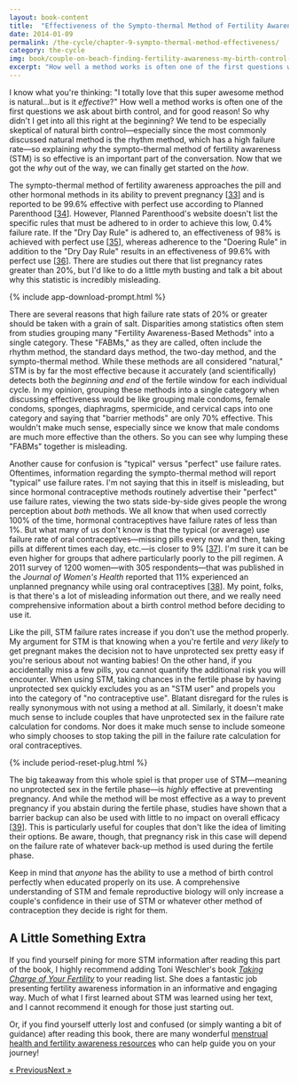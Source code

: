 ```yaml
---
layout: book-content
title:  "Effectiveness of the Sympto-thermal Method of Fertility Awareness"
date: 2014-01-09
permalink: /the-cycle/chapter-9-sympto-thermal-method-effectiveness/
category: the-cycle
img: book/couple-on-beach-finding-fertility-awareness-my-birth-control-story.jpg
excerpt: "How well a method works is often one of the first questions we ask about birth control, and for good reason! The sympto-thermal method of fertility awareness approaches the pill and other hormonal methods in its ability to prevent pregnancy and is reported to be 99.6% effective with perfect use according to Planned Parenthood."
---
```


I know what you're thinking: "I totally love that this super awesome method is natural...but is it _effective_?" How well a method works is often one of the first questions we ask about birth control, and for good reason! So why didn't I get into all this right at the beginning? We tend to be especially skeptical of natural birth control&mdash;especially since the most commonly discussed natural method is the rhythm method, which has a high failure rate&mdash;so explaining _why_ the sympto-thermal method of fertility awareness (STM) is so effective is an important part of the conversation. Now that we got the _why_ out of the way, we can finally get started on the _how_. 

The sympto-thermal method of fertility awareness approaches the pill and other hormonal methods in its ability to prevent pregnancy [<a class="text-link" href="/the-cycle/notes/#note33">33</a>] and is reported to be 99.6% effective with perfect use according to Planned Parenthood [<a class="text-link" href="/the-cycle/notes/#note34">34</a>]. However, Planned Parenthood's website doesn't list the specific rules that must be adhered to in order to achieve this low, 0.4% failure rate. If the "Dry Day Rule" is adhered to, an effectiveness of 98% is achieved with perfect use [<a class="text-link" href="/the-cycle/notes/#note35">35</a>], whereas adherence to the "Doering Rule" in addition to the "Dry Day Rule" results in an effectiveness of 99.6% with perfect use [<a class="text-link" href="/the-cycle/notes/#note36">36</a>]. There are studies out there that list pregnancy rates greater than 20%, but I'd like to do a little myth busting and talk a bit about why this statistic is incredibly misleading. 

{% include app-download-prompt.html %}

There are several reasons that high failure rate stats of 20% or greater should be taken with a grain of salt. Disparities among statistics often stem from studies grouping many "Fertility Awareness-Based Methods" into a single category. These "FABMs," as they are called, often include the rhythm method, the standard days method, the two-day method, and the sympto-thermal method. While these methods are all considered "natural," STM is by far the most effective because it accurately (and scientifically) detects both the _beginning and end_ of the fertile window for each individual cycle. In my opinion, grouping these methods into a single category when discussing effectiveness would be like grouping male condoms, female condoms, sponges, diaphragms, spermicide, and cervical caps into one category and saying that "barrier methods" are only 70% effective. This wouldn't make much sense, especially since we know that male condoms are much more effective than the others. So you can see why lumping these "FABMs" together is misleading.

Another cause for confusion is "typical" versus "perfect" use failure rates. Oftentimes, information regarding the sympto-thermal method will report "typical" use failure rates. I'm not saying that this in itself is misleading, but since hormonal contraceptive methods routinely advertise their "perfect" use failure rates, viewing the two stats side-by-side gives people the wrong perception about _both_ methods. We all know that when used correctly 100% of the time, hormonal contraceptives have failure rates of less than 1%. But what many of us don't know is that the typical (or average) use failure rate of oral contraceptives&mdash;missing pills every now and then, taking pills at different times each day, etc.&mdash;is closer to 9% [<a class="text-link" href="/the-cycle/notes/#note37">37</a>]. I'm sure it can be even higher for groups that adhere particularly poorly to the pill regimen. A 2011 survey of 1200 women&mdash;with 305 respondents&mdash;that was published in the _Journal of Women's Health_ reported that 11% experienced an unplanned pregnancy while using oral contraceptives [<a class="text-link" href="/the-cycle/notes/#note38">38</a>]. My point, folks, is that there's a lot of misleading information out there, and we really need comprehensive information about a birth control method before deciding to use it. 

Like the pill, STM failure rates increase if you don't use the method properly. My argument for STM is that knowing when a you're fertile and _very likely_ to get pregnant makes the decision not to have unprotected sex pretty easy if you're serious about not wanting babies! On the other hand, if you accidentally miss a few pills, you cannot quantify the additional risk you will encounter. When using STM, taking chances in the fertile phase by having unprotected sex quickly excludes you as an "STM user" and propels you into the category of "no contraceptive use". Blatant disregard for the rules is really synonymous with not using a method at all. Similarly, it doesn't make much sense to include couples that have unprotected sex in the failure rate calculation for condoms. Nor does it make much sense to include someone who simply chooses to stop taking the pill in the failure rate calculation for oral contraceptives.

{% include period-reset-plug.html %}

The big takeaway from this whole spiel is that proper use of STM&mdash;meaning no unprotected sex in the fertile phase&mdash;is _highly_ effective at preventing pregnancy. And while the method will be most effective as a way to prevent pregnancy if you abstain during the fertile phase, studies have shown that a barrier backup can also be used with little to no impact on overall efficacy [<a class="text-link" href="/the-cycle/notes/#note39">39</a>]. This is particularly useful for couples that don't like the idea of limiting their options. Be aware, though, that pregnancy risk in this case will depend on the failure rate of whatever back-up method is used during the fertile phase.

Keep in mind that _anyone_ has the ability to use a method of birth control perfectly when educated properly on its use. A comprehensive understanding of STM and female reproductive biology will only increase a couple's confidence in their use of STM or whatever other method of contraception they decide is right for them.


## A Little Something Extra ##


If you find yourself pining for more STM information after reading this part of the book, I highly recommend adding Toni Weschler's book <a class="text-link" target="_blank" href="http://www.amazon.com/gp/product/0060881909/ref=as_li_qf_sp_asin_il_tl?ie=UTF8&camp=1789&creative=9325&creativeASIN=0060881909&linkCode=as2&tag=groove038-20"><em>Taking Charge of Your Fertility</em></a> to your reading list. She does a fantastic job presenting fertility awareness information in an informative and engaging way. Much of what I first learned about STM was learned using her text, and I cannot recommend it enough for those just starting out. 

Or, if you find yourself utterly lost and confused (or simply wanting a bit of guidance) after reading this book, there are many wonderful <a class="text-link" href="/the-cycle/appendix-d-fertility-awareness-and-menstrual-health-resources">menstrual health and fertility awareness resources</a> who can help guide you on your journey!


<div class="arrows">
	<p><a class="text-link previous" href="/the-cycle/chapter-8-checking-fertility-signs-how-to/" title="Previous Excerpt">&laquo; Previous</a><a class="text-link next" href="/the-cycle/appendix-a-the-sympto-thermal-method-for-pregnancy-prevention/" title="Next Excerpt">Next &raquo;</a></p>
</div>
